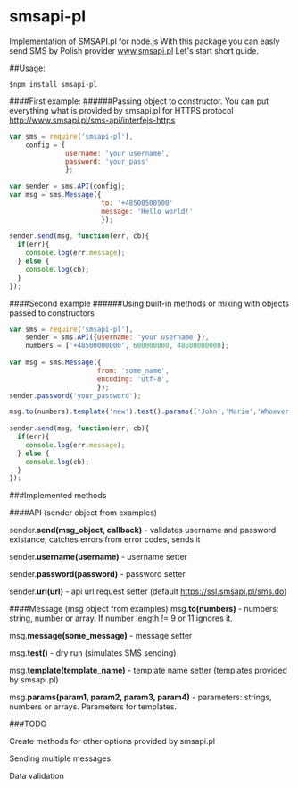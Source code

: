 smsapi-pl
=========

Implementation of SMSAPI.pl for node.js
With this package you can easly send SMS by Polish provider www.smsapi.pl
Let's start short guide.

##Usage:
```text
$npm install smsapi-pl
```
####First example:
######Passing object to constructor. You can put everything what is provided by smsapi.pl for HTTPS protocol http://www.smsapi.pl/sms-api/interfejs-https

```javascript
var sms = require('smsapi-pl'),
    config = {
              username: 'your username',
              password: 'your_pass'
              };
              
var sender = sms.API(config);
var msg = sms.Message({
                       to: '+48500500500'
                       message: 'Hello world!'
                       });
                       
sender.send(msg, function(err, cb){
  if(err){
    console.log(err.message);
  } else {
    console.log(cb);
  }
});
```

####Second example 
######Using built-in methods or mixing with objects passed to constructors
```javascript
var sms = require('smsapi-pl'),
    sender = sms.API({username: 'your username'}),
    numbers = ['+48500000000', 600000000, 48600000000];
    
var msg = sms.Message({
                      from: 'some_name',
                      encoding: 'utf-8',
                      });
sender.password('your_password');

msg.to(numbers).template('new').test().params(['John','Maria','Whoever'], ['CP2255', 'CP2572', 'CP3673']);
                       
sender.send(msg, function(err, cb){
  if(err){
    console.log(err.message);
  } else {
    console.log(cb);
  }
});
```

###Implemented methods

####API (sender object from examples)

sender.**send(msg_object, callback)** - validates username and password existance, catches errors from error codes, sends it

sender.**username(username)** - username setter

sender.**password(password)** - password setter

sender.**url(url)** - api url request setter (default https://ssl.smsapi.pl/sms.do)

####Message (msg object from examples)
msg.**to(numbers)** - numbers: string, number or array. If number length != 9 or 11 ignores it.

msg.**message(some_message)** - message setter

msg.**test()** - dry run (simulates SMS sending)

msg.**template(template_name)** - template name setter (templates provided by smsapi.pl)

msg.**params(param1, param2, param3, param4)** - parameters: strings, numbers or arrays. Parameters for templates.


###TODO

Create methods for other options provided by smsapi.pl

Sending multiple messages

Data validation

